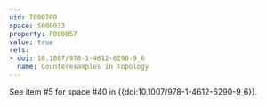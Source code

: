 ```yaml
---
uid: T000700
space: S000033
property: P000057
value: true
refs:
- doi: 10.1007/978-1-4612-6290-9_6
  name: Counterexamples in Topology
---
```


See item #5 for space #40 in {{doi:10.1007/978-1-4612-6290-9_6}}.
